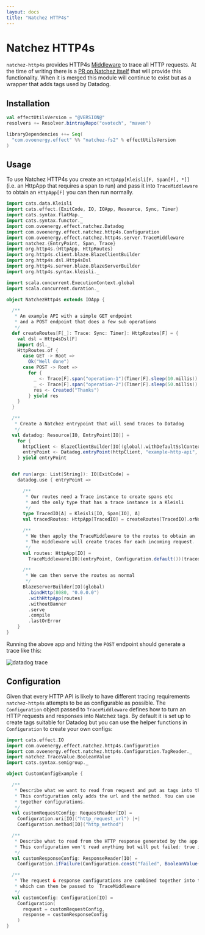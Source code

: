 ```yaml
---
layout: docs
title: "Natchez HTTP4s"
---
```


# Natchez HTTP4s

`natchez-http4s` provides HTTP4s [Middleware](https://http4s.org/v0.21/middleware/) to trace all HTTP requests.
At the time of writing there is a [PR on Natchez itself](https://github.com/tpolecat/natchez/pull/75) that will provide this functionality.
When it is merged this module will continue to exist but as a wrapper that adds tags used by Datadog.

## Installation

```scala
val effectUtilsVersion = "@VERSION@"
resolvers += Resolver.bintrayRepo("ovotech", "maven")

libraryDependencies ++= Seq(
  "com.ovoenergy.effect" %% "natchez-fs2" % effectUtilsVersion
)
```

## Usage

To use Natchez HTTP4s you create an `HttpApp[Kleisli[F, Span[F], *]]` (i.e. an HttpApp that requires a span to run)
and pass it into `TraceMiddleware` to obtain an `HttpApp[F]` you can then run normally.

```scala mdoc
import cats.data.Kleisli
import cats.effect.{ExitCode, IO, IOApp, Resource, Sync, Timer}
import cats.syntax.flatMap._
import cats.syntax.functor._
import com.ovoenergy.effect.natchez.Datadog
import com.ovoenergy.effect.natchez.http4s.Configuration
import com.ovoenergy.effect.natchez.http4s.server.TraceMiddleware
import natchez.{EntryPoint, Span, Trace}
import org.http4s.{HttpApp, HttpRoutes}
import org.http4s.client.blaze.BlazeClientBuilder
import org.http4s.dsl.Http4sDsl
import org.http4s.server.blaze.BlazeServerBuilder
import org.http4s.syntax.kleisli._

import scala.concurrent.ExecutionContext.global
import scala.concurrent.duration._

object NatchezHttp4s extends IOApp {

  /**
   * An example API with a simple GET endpoint
   * and a POST endpoint that does a few sub operations
   */
  def createRoutes[F[_]: Trace: Sync: Timer]: HttpRoutes[F] = {
    val dsl = Http4sDsl[F]
    import dsl._
    HttpRoutes.of {
      case GET -> Root =>
        Ok("Well done")
      case POST -> Root =>
        for {
          _ <- Trace[F].span("operation-1")(Timer[F].sleep(10.millis))
          _ <- Trace[F].span("operation-2")(Timer[F].sleep(50.millis))
          res <- Created("Thanks")
        } yield res
    }
  }

  /**
   * Create a Natchez entrypoint that will send traces to Datadog
   */
  val datadog: Resource[IO, EntryPoint[IO]] =
    for {
      httpClient <- BlazeClientBuilder[IO](global).withDefaultSslContext.resource
      entryPoint <- Datadog.entryPoint(httpClient, "example-http-api", "default-resource")
    } yield entryPoint


  def run(args: List[String]): IO[ExitCode] =
    datadog.use { entryPoint =>

      /**
       * Our routes need a Trace instance to create spans etc
       * and the only type that has a trace instance is a Kleisli
       */
      type TracedIO[A] = Kleisli[IO, Span[IO], A]
      val tracedRoutes: HttpApp[TracedIO] = createRoutes[TracedIO].orNotFound

      /**
       * We then apply the TraceMiddleware to the routes to obtain an `HttpApp[IO]`.
       * The middleware will create traces for each incoming request.
       */
      val routes: HttpApp[IO] =
        TraceMiddleware[IO](entryPoint, Configuration.default())(tracedRoutes)

      /**
       * We can then serve the routes as normal
       */
      BlazeServerBuilder[IO](global)
        .bindHttp(8080, "0.0.0.0")
        .withHttpApp(routes)
        .withoutBanner
        .serve
        .compile
        .lastOrError
    }
}
```

Running the above app and hitting the `POST` endpoint should generate a trace like this:

![datadog trace]({{site.baseurl}}/img/example-http-trace.png)

## Configuration

Given that every HTTP API is likely to have different tracing requirements `natchez-http4s` attempts to be as configurable as possible.
The `Configuration` object passed to `TraceMiddleware` defines how to turn an HTTP requests and responses into Natchez tags. By default
it is set up to create tags suitable for Datadog but you can use the helper functions in `Configuration` to create your own configs:

```scala mdoc
import cats.effect.IO
import com.ovoenergy.effect.natchez.http4s.Configuration
import com.ovoenergy.effect.natchez.http4s.Configuration.TagReader._
import natchez.TraceValue.BooleanValue
import cats.syntax.semigroup._

object CustomConfigExample {

  /**
   * Describe what we want to read from request and put as tags into the span.
   * This configuration only adds the url and the method. You can use `|+|` to combine
   * together configurations.
   */
  val customRequestConfig: RequestReader[IO] =
    Configuration.uri[IO]("http_request_url") |+|
    Configuration.method[IO]("http_method")

  /**
   * Describe what to read from the HTTP response generated by the app and put into tags.
   * This configuration won't read anything but will put failed: true if the response is not a 2xx
   */
  val customResponseConfig: ResponseReader[IO] =
    Configuration.ifFailure(Configuration.const("failed", BooleanValue(true)))

  /**
   * The request & response configurations are combined together into this case class
   * which can then be passed to `TraceMiddleware`
   */
  val customConfig: Configuration[IO] =
    Configuration(
      request = customRequestConfig,
      response = customResponseConfig
    )
}
```

